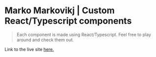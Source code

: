 # Marko Markovikj | Custom React/Typescript components

> Each component is made using React/Typescript. Feel free to play around and check them out.

Link to the live site [here.](https://kralmarko123.github.io/custom-components/)
